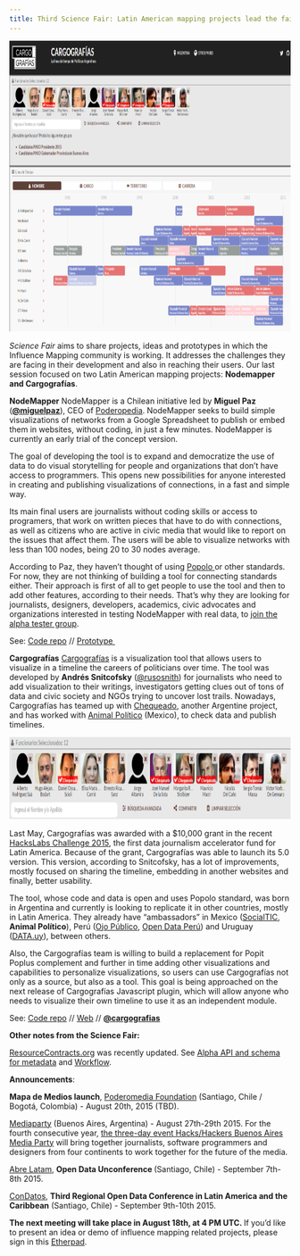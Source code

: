 ```yaml
---
title: Third Science Fair: Latin American mapping projects lead the fair
---
```


<img class="alignnone wp-image-318 size-large" src="assets/images/cargografias.png" alt="Cargografias" width="960" height="521" />

<em>Science Fair</em> aims to share projects, ideas and prototypes in which the Influence Mapping community is working. It addresses the challenges they are facing in their development and also in reaching their users. Our last session focused on two Latin American mapping projects: <strong>Nodemapper and Cargografías</strong>.

<!--more-->

<strong>NodeMapper</strong>
NodeMapper is a Chilean initiative led by <strong>Miguel Paz</strong> (<strong><a href="https://twitter.com/@miguelpaz" target="_blank">@miguelpaz</a></strong>), CEO of <a href="http://www.poderopedia.org/poderopedia/index/chapters" target="_blank">Poderopedia</a>. NodeMapper seeks to build simple visualizations of networks from a Google Spreadsheet to publish or embed them in websites, without coding, in just a few minutes. NodeMapper is currently an early trial of the concept version.

The goal of developing the tool is to expand and democratize the use of data to do visual storytelling for people and organizations that don’t have access to programmers. This opens new possibilities for anyone interested in creating and publishing visualizations of connections, in a fast and simple way.

Its main final users are journalists without coding skills or access to programers, that work on written pieces that have to do with connections, as well as citizens who are active in civic media that would like to report on the issues that affect them. The users will be able to visualize networks with less than 100 nodes, being 20 to 30 nodes average.

According to Paz, they haven’t thought of using <a href="http://www.popoloproject.com/" target="_blank">Popolo </a>or other standards. For now, they are not thinking of building a tool for connecting standards either. Their approach is first of all to get people to use the tool and then to add other features, according to their needs. That’s why they are looking for journalists, designers, developers, academics, civic advocates and organizations interested in testing NodeMapper with real data, to <a href="https://docs.google.com/a/poderopedia.com/forms/d/1MEuCVvYZUcj2Isxq1IVVLg1oX_LD0F6vistF_s48HrQ/viewform" target="_blank">join the alpha tester group</a>.

See:
<a href="https://github.com/poderomedia/node-mapper" target="_blank">Code repo</a> // <a href="http://ec2-52-1-75-20.compute-1.amazonaws.com/#/" target="_blank">Prototype </a>

<strong>Cargografías</strong>
<a href="http://www.cargografias.org/" target="_blank">Cargografías</a> is a visualization tool that allows users to visualize in a timeline the careers of politicians over time. The tool was developed by <strong>Andrés Snitcofsky</strong> (<a href="https://twitter.com/rusosnith" target="_blank">@rusosnith</a>) for journalists who need to add visualization to their writings, investigators getting clues out of tons of data and civic society and NGOs trying to uncover lost trails. Nowadays, Cargografías has teamed up with <a href="http://chequeado.com/" target="_blank">Chequeado</a>, another Argentine project, and has worked with <a href="http://www.animalpolitico.com/" target="_blank">Animal Político</a> (Mexico), to check data and publish timelines.

<img class="alignnone wp-image-320 size-large" src="assets/images/cargografias1.png" alt="Cargografias Chequeado" width="960" height="147" />

Last May, Cargografías was awarded with a $10,000 grant in the recent <a href="http://hackslabs.org/" target="_blank">HacksLabs Challenge 2015</a>, the first data journalism accelerator fund for Latin America. Because of the grant, Cargografías was able to launch its 5.0 version. This version, according to Snitcofsky, has a lot of improvements, mostly focused on sharing the timeline, embedding in another websites and finally, better usability.

The tool, whose code and data is open and uses Popolo standard, was born in Argentina and currently is looking to replicate it in other countries, mostly in Latin America. They already have “ambassadors” in Mexico (<a href="http://socialtic.org/" target="_blank">SocialTIC</a>, <strong>Animal Político</strong>), Perú (<a href="http://ojo-publico.com/" target="_blank">Ojo Público</a>, <a href="http://odpe.org/" target="_blank">Open Data Perú</a>) and Uruguay (<a href="http://datauy.org/" target="_blank">DATA.uy</a>), between others.

Also, the Cargografías team is willing to build a replacement for Popit Poplus complement and further in time adding other visualizations and capabilities to personalize visualizations, so users can use Cargografías not only as a source, but also as a tool. This goal is being approached on the next release of Cargografías Javascript plugin, which will allow anyone who needs to visualize their own timeline to use it as an independent module.

See:
<a href="https://github.com/cargografias" target="_blank">Code repo</a> // <a href="http://www.cargografias.org/" target="_blank">Web</a> // <strong><a href="http://www.twitter.com/@cargografias" target="_blank">@cargografias</a></strong>

<strong>Other notes from the Science Fair:</strong>

<a href="http://www.resourcecontracts.org/" target="_blank">ResourceContracts.org</a> was recently updated. See <a href="https://github.com/NRGI/resourcecontracts.org/wiki" target="_blank">Alpha API and schema for metadata</a> and <a href="https://docs.google.com/drawings/d/1_fzDSQmdoW7nXY-oLtubPSG2dryxqqE-C2IGdbRPcI4/edit" target="_blank">Workflow</a>.

<strong>Announcements</strong>:

<strong>Mapa de Medios launch</strong>, <a href="http://www.poderomedia.org/" target="_blank">Poderomedia Foundation</a> (Santiago, Chile / Bogotá, Colombia) - August 20th, 2015 (TBD).

<a href="http://mediaparty.info/" target="_blank">Mediaparty</a> (Buenos Aires, Argentina) - August 27th-29th 2015.
For the fourth consecutive year, <a href="http://mediaparty.info/" target="_blank">the three-day event</a><a href="http://mediaparty.info/" target="_blank"> Hacks/Hackers Buenos Aires Media Party</a> will bring together journalists, software programmers and designers from four continents to work together for the future of the media.

<a href="http://2015.abrelatam.org/" target="_blank">Abre Latam</a>, <strong>Open Data Unconference </strong>(Santiago, Chile) - September 7th-8th 2015.

<a href="http://condatos.org/" target="_blank">ConDatos</a>, <strong>Third Regional Open Data Conference in Latin America and the Caribbean</strong> (Santiago, Chile) - September 9th-10th 2015.

<strong>The next meeting will take place in August 18th, at 4 PM UTC. </strong>If you’d like to present an idea or demo of influence mapping related projects, please sign in this <a href="https://etherpad.mozilla.org/im-science-fair-18-08-15" target="_blank">Etherpad</a>.
